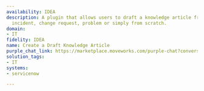 ```yaml
---
availability: IDEA
description: A plugin that allows users to draft a knowledge article from a resolved
  incident, change request, problem or simply from scratch.
domain:
- IT
fidelity: IDEA
name: Create a Draft Knowledge Article
purple_chat_link: https://marketplace.moveworks.com/purple-chat?conversation=%7B%22messages%22%3A%5B%7B%22role%22%3A%22user%22%2C%22parts%22%3A%5B%7B%22richText%22%3A%22I+need+to+document+a+solution+for+the+knowledge+base.%22%7D%5D%7D%2C%7B%22role%22%3A%22assistant%22%2C%22parts%22%3A%5B%7B%22richText%22%3A%22%3Cp%3EOkay%2C+I+can+help+create+a+draft+knowledge+article.+How+would+you+like+to+start%3F+Please+reply+with+the+number.%3C%2Fp%3E%3Cp%3E1.+From+a+resolved+Incident%3Cbr%3E2.+From+a+resolved+Change+Request%3Cbr%3E3.+From+a+resolved+Problem%3Cbr%3E4.+Start+a+plain+draft+from+scratch%3C%2Fp%3E%22%7D%5D%7D%2C%7B%22role%22%3A%22user%22%2C%22parts%22%3A%5B%7B%22richText%22%3A%221%22%7D%5D%7D%2C%7B%22role%22%3A%22assistant%22%2C%22parts%22%3A%5B%7B%22richText%22%3A%22Okay%2C+please+provide+the+incident+number+%28e.g.%2C+INC0010452%29+or+some+keywords+from+its+description+to+search+for+a+resolved+incident.%22%7D%5D%7D%2C%7B%22role%22%3A%22user%22%2C%22parts%22%3A%5B%7B%22richText%22%3A%22VPN+Mac+OS%22%7D%5D%7D%2C%7B%22role%22%3A%22assistant%22%2C%22parts%22%3A%5B%7B%22richText%22%3A%22%3Cp+xmlns%3D%5C%22http%3A%2F%2Fwww.w3.org%2F1999%2Fxhtml%5C%22%3EI+found+these+matching+resolved+incidents.+Which+one+would+you+like+to+create+an+article+from%3F+Please+reply+with+the+number.%3C%2Fp%3E%3Cp+xmlns%3D%5C%22http%3A%2F%2Fwww.w3.org%2F1999%2Fxhtml%5C%22%3E1.+INC0010452+-+VPN+connection+issues+for+new+hires+on+Mac+OS%3Cbr+%2F%3E2.+INC0010398+-+User+reporting+slow+VPN+speed+on+Mac+book%3C%2Fp%3E%22%7D%2C%7B%22citations%22%3A%5B%7B%22connectorName%22%3A%22servicenow%22%2C%22citationTitle%22%3A%22INC0010452%22%7D%2C%7B%22connectorName%22%3A%22servicenow%22%2C%22citationTitle%22%3A%22INC0010398%22%7D%5D%7D%5D%7D%2C%7B%22role%22%3A%22user%22%2C%22parts%22%3A%5B%7B%22richText%22%3A%221%22%7D%5D%7D%2C%7B%22role%22%3A%22assistant%22%2C%22parts%22%3A%5B%7B%22richText%22%3A%22%3Cp+xmlns%3D%5C%22http%3A%2F%2Fwww.w3.org%2F1999%2Fxhtml%5C%22%3EI%27ve+started+a+draft+article+based+on+INC0010452+and+extracted+the+following+resolution+notes+to+use+as+the+body%3A%3C%2Fp%3E%3Cp+xmlns%3D%5C%22http%3A%2F%2Fwww.w3.org%2F1999%2Fxhtml%5C%22%3E%5C%22User+was+unable+to+connect.+Advised+user+to+remove+old+Cisco+AnyConnect+profile+and+reinstall+client+from+software+portal.+User+confirmed+connection+after+reinstall.%5C%22%3C%2Fp%3E%3Cp+xmlns%3D%5C%22http%3A%2F%2Fwww.w3.org%2F1999%2Fxhtml%5C%22%3EYou+can+%3Cb%3Eaccept%3C%2Fb%3E+this+text%2C+or+%3Cb%3Ereply+with+the+edited+version%3C%2Fb%3E+you+would+like+to+use.%3C%2Fp%3E%22%7D%5D%7D%2C%7B%22role%22%3A%22user%22%2C%22parts%22%3A%5B%7B%22richText%22%3A%22To+resolve+VPN+connection+issues+on+Mac+OS%2C+first+delete+any+old+VPN+profiles.+Then%2C+download+and+install+the+latest+approved+client+from+the+company%27s+software+portal.%22%7D%5D%7D%2C%7B%22role%22%3A%22assistant%22%2C%22parts%22%3A%5B%7B%22richText%22%3A%22Got+it.+The+default+title+for+this+article+is+%27VPN+connection+issues+for+new+hires+on+Mac+OS%27.+You+can+%3Cb+xmlns%3D%5C%22http%3A%2F%2Fwww.w3.org%2F1999%2Fxhtml%5C%22%3Eaccept%3C%2Fb%3E+this+title%2C+or+%3Cb+xmlns%3D%5C%22http%3A%2F%2Fwww.w3.org%2F1999%2Fxhtml%5C%22%3Ereply+with+a+new+one%3C%2Fb%3E.%22%7D%5D%7D%2C%7B%22role%22%3A%22user%22%2C%22parts%22%3A%5B%7B%22richText%22%3A%22How+to+Fix+VPN+Connection+Problems+on+Mac+OS%22%7D%5D%7D%2C%7B%22role%22%3A%22assistant%22%2C%22parts%22%3A%5B%7B%22richText%22%3A%22%3Cp+xmlns%3D%5C%22http%3A%2F%2Fwww.w3.org%2F1999%2Fxhtml%5C%22%3EGreat.+Here+are+the+Knowledge+Bases+you+have+access+to.+Please+select+one+by+replying+with+the+number.%3C%2Fp%3E%3Cp+xmlns%3D%5C%22http%3A%2F%2Fwww.w3.org%2F1999%2Fxhtml%5C%22%3E1.+IT+Support%3Cbr+%2F%3E2.+Human+Resources%3Cbr+%2F%3E3.+Engineering+Best+Practices%3C%2Fp%3E%22%7D%5D%7D%2C%7B%22role%22%3A%22user%22%2C%22parts%22%3A%5B%7B%22richText%22%3A%221%22%7D%5D%7D%2C%7B%22role%22%3A%22assistant%22%2C%22parts%22%3A%5B%7B%22richText%22%3A%22Please+review%3A+I+will+create+a+draft+article+titled+%3Cb+xmlns%3D%5C%22http%3A%2F%2Fwww.w3.org%2F1999%2Fxhtml%5C%22%3E%27How+to+Fix+VPN+Connection+Problems+on+Mac+OS%27%3C%2Fb%3E+in+the+%3Cb+xmlns%3D%5C%22http%3A%2F%2Fwww.w3.org%2F1999%2Fxhtml%5C%22%3E%27IT+Support%27%3C%2Fb%3E+knowledge+base+using+the+content+you+provided.+Is+this+correct%3F%22%7D%2C%7B%22buttons%22%3A%5B%7B%22buttonText%22%3A%22Yes%22%2C%22style%22%3A%22filled%22%7D%2C%7B%22buttonText%22%3A%22No%22%2C%22style%22%3A%22outlined%22%7D%5D%7D%5D%7D%2C%7B%22role%22%3A%22user%22%2C%22parts%22%3A%5B%7B%22richText%22%3A%22Yes%22%7D%5D%7D%2C%7B%22role%22%3A%22assistant%22%2C%22parts%22%3A%5B%7B%22richText%22%3A%22Done.+Your+draft+article+%3Cb+xmlns%3D%5C%22http%3A%2F%2Fwww.w3.org%2F1999%2Fxhtml%5C%22%3EKB0010873%3C%2Fb%3E+has+been+created+in+ServiceNow.+It+is+now+ready+for+your+final+review+and+publishing.%22%7D%2C%7B%22citations%22%3A%5B%7B%22connectorName%22%3A%22servicenow%22%2C%22citationTitle%22%3A%22KB0010873%22%7D%5D%7D%5D%7D%5D%7D
solution_tags:
- IT
systems:
- servicenow

---
```

